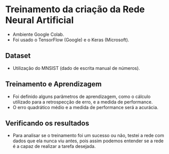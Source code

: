 # Treinamento da criação da Rede Neural Artificial

- Ambiente Google Colab.
- Foi usado o TensorFlow (Google) e o Keras (Microsoft).
  
## Dataset
- Utilização do MNSIST (dado de escrita manual de números).

## Treinamento e Aprendizagem
- Foi definido alguns parâmetros de aprendizagem, como o cálculo utilizado para a retrospecção de erro, e a medida de performance.
- O erro quadrático médio e a medida de performance será a acurácia.

## Verificando os resultados
- Para analisar se o treinamento foi um sucesso ou não, testei a rede com dados que ela nunca viu antes, pois assim podemos entender se a rede é a capaz de realizar a tarefa desejada.

